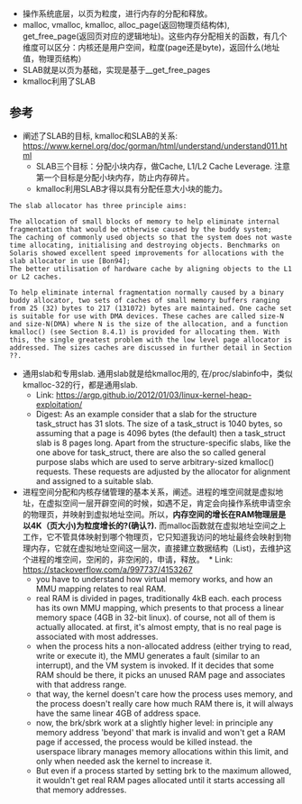 ## 
* 操作系统底层，以页为粒度，进行内存的分配和释放。
* malloc, vmalloc, kmalloc, alloc\_page(返回物理页结构体), get\_free\_page(返回页对应的逻辑地址)。这些内存分配相关的函数，有几个维度可以区分：内核还是用户空间，粒度(page还是byte)，返回什么(地址值，物理页结构）
* SLAB就是以页为基础，实现是基于__get_free_pages
* kmalloc利用了SLAB

## 参考
* 阐述了SLAB的目标, kmalloc和SLAB的关系: https://www.kernel.org/doc/gorman/html/understand/understand011.html
  * SLAB三个目标：分配小块内存，做Cache, L1/L2 Cache Leverage. 注意第一个目标是分配小块内存，防止内存碎片。
  * kmalloc利用SLAB才得以具有分配任意大小块的能力。
```
The slab allocator has three principle aims:

The allocation of small blocks of memory to help eliminate internal fragmentation that would be otherwise caused by the buddy system;
The caching of commonly used objects so that the system does not waste time allocating, initialising and destroying objects. Benchmarks on Solaris showed excellent speed improvements for allocations with the slab allocator in use [Bon94];
The better utilisation of hardware cache by aligning objects to the L1 or L2 caches.

To help eliminate internal fragmentation normally caused by a binary buddy allocator, two sets of caches of small memory buffers ranging from 25 (32) bytes to 217 (131072) bytes are maintained. One cache set is suitable for use with DMA devices. These caches are called size-N and size-N(DMA) where N is the size of the allocation, and a function kmalloc() (see Section 8.4.1) is provided for allocating them. With this, the single greatest problem with the low level page allocator is addressed. The sizes caches are discussed in further detail in Section ??.
```

* 通用slab和专用slab. 通用slab就是给kmalloc用的, 在/proc/slabinfo中，类似kmalloc-32的行，都是通用slab.
  * Link: https://argp.github.io/2012/01/03/linux-kernel-heap-exploitation/
  * Digest: As an example consider that a slab for the structure task_struct has 31 slots. The size of a task_struct is 1040 bytes, so assuming that a page is 4096 bytes (the default) then a task_struct slab is 8 pages long. Apart from the structure-specific slabs, like the one above for task_struct, there are also the so called general purpose slabs which are used to serve arbitrary-sized kmalloc() requests. These requests are adjusted by the allocator for alignment and assigned to a suitable slab.
* 进程空间分配和内核存储管理的基本关系，阐述。进程的堆空间就是虚拟地址，在虚拟空间一层开辟空间的时候，如遇不足，肯定会向操作系统申请空余的物理页，并映射到虚拟地址空间。所以，**内存空间的增长在RAM物理层是以4K（页大小)为粒度增长的?(确认?).** 而malloc函数就在虚拟地址空间之上工作，它不管具体映射到哪个物理页，它只知道我访问的地址最终会映射到物理内存，它就在虚拟地址空间这一层次，直接建立数据结构（List)，去维护这个进程的堆空间，空闲的，非空闲的，申请，释放。
  * Link: https://stackoverflow.com/a/997737/4153267
  * you have to understand how virtual memory works, and how an MMU mapping relates to real RAM.
  * real RAM is divided in pages, traditionally 4kB each. each process has its own MMU mapping, which presents to that process a linear memory space (4GB in 32-bit linux). of course, not all of them is actually allocated. at first, it's almost empty, that is no real page is associated with most addresses.
  * when the process hits a non-allocated address (either trying to read, write or execute it), the MMU generates a fault (similar to an interrupt), and the VM system is invoked. If it decides that some RAM should be there, it picks an unused RAM page and associates with that address range.
  * that way, the kernel doesn't care how the process uses memory, and the process doesn't really care how much RAM there is, it will always have the same linear 4GB of address space.
  * now, the brk/sbrk work at a slightly higher level: in principle any memory address 'beyond' that mark is invalid and won't get a RAM page if accessed, the process would be killed instead. the userspace library manages memory allocations within this limit, and only when needed ask the kernel to increase it.
  * But even if a process started by setting brk to the maximum allowed, it wouldn't get real RAM pages allocated until it starts accessing all that memory addresses.
